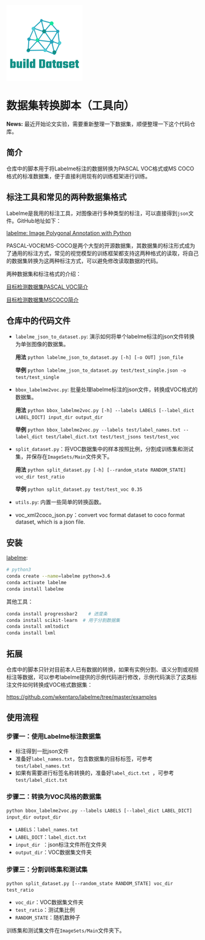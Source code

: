 <img src="logo.png" width="200" >

# 数据集转换脚本（工具向）

**News:** 最近开始论文实验，需要重新整理一下数据集，顺便整理一下这个代码仓库。

## 简介

仓库中的脚本用于将Labelme标注的数据转换为PASCAL VOC格式或MS COCO格式的标准数据集，便于直接利用现有的训练框架进行训练。

## 标注工具和常见的两种数据集格式

Labelme是我用的标注工具，对图像进行多种类型的标注，可以直接得到`json`文件。GitHub地址如下：

[labelme: Image Polygonal Annotation with Python](https://github.com/wkentaro/labelme)

PASCAL-VOC和MS-COCO是两个大型的开源数据集，其数据集的标注形式成为了通用的标注方式，常见的视觉模型的训练框架都支持这两种格式的读取，将自己的数据集转换为这两种标注方式，可以避免修改读取数据的代码。

两种数据集和标注格式的介绍：

[目标检测数据集PASCAL VOC简介](https://arleyzhang.github.io/articles/1dc20586/)

[目标检测数据集MSCOCO简介](https://arleyzhang.github.io/articles/e5b86f16/)


## 仓库中的代码文件

- `labelme_json_to_dataset.py`: 演示如何将单个labelme标注的json文件转换为单张图像的数据集。

  **用法**  `python labelme_json_to_dataset.py [-h] [-o OUT] json_file`

  **举例**  `python labelme_json_to_dataset.py test/test_single.json -o test/test_single`

- `bbox_labelme2voc.py`: 批量处理labelme标注的json文件，转换成VOC格式的数据集。

  **用法** `python bbox_labelme2voc.py [-h] --labels LABELS [--label_dict LABEL_DICT] input_dir output_dir `

  **举例** `python bbox_labelme2voc.py --labels test/label_names.txt --label_dict test/label_dict.txt test/test_jsons test/test_voc`

- `split_dataset.py`：将VOC数据集中的样本按照比例，分割成训练集和测试集，并保存在`ImageSets/Main`文件夹下。
  
  **用法** `python split_dataset.py [-h] [--random_state RANDOM_STATE] voc_dir test_ratio`
  
  **举例** `python split_dataset.py test/test_voc 0.35`

- `utils.py`: 内置一些简单的转换函数。

- voc_xml2coco_json.py：convert voc format dataset to coco format dataset, which is a json file.

## 安装

[labelme](https://github.com/wkentaro/labelme): 

```bash
# python3
conda create --name=labelme python=3.6
conda activate labelme
conda install labelme
```

其他工具：
```bash
conda install progressbar2    # 进度条
conda install scikit-learn  # 用于分割数据集 
conda install xmltodict	
conda install lxml
```

## 拓展

仓库中的脚本只针对目前本人已有数据的转换，如果有实例分割、语义分割或视频标注等数据，可以参考labelme提供的示例代码进行修改，示例代码演示了这类标注文件如何转换成VOC格式数据集：

https://github.com/wkentaro/labelme/tree/master/examples

## 使用流程

### 步骤一：使用Labelme标注数据集

- 标注得到一批json文件
- 准备好`label_names.txt`，包含数据集的目标标签，可参考`test/label_names.txt`
- 如果有需要进行标签名称转换的，准备好`label_dict.txt `，可参考`test/label_dict.txt`

### 步骤二：转换为VOC风格的数据集

`python bbox_labelme2voc.py --labels LABELS [--label_dict LABEL_DICT] input_dir output_dir `

- `LABELS`：`label_names.txt`
- `LABEL_DICT`：`label_dict.txt`
- `input_dir `：json标注文件所在文件夹
- `output_dir`：VOC数据集文件夹

### 步骤三：分割训练集和测试集

`python split_dataset.py [--random_state RANDOM_STATE] voc_dir test_ratio`

- `voc_dir`：VOC数据集文件夹
- `test_ratio`：测试集比例
- `RANDOM_STATE`：随机数种子

训练集和测试集文件在`ImageSets/Main`文件夹下。